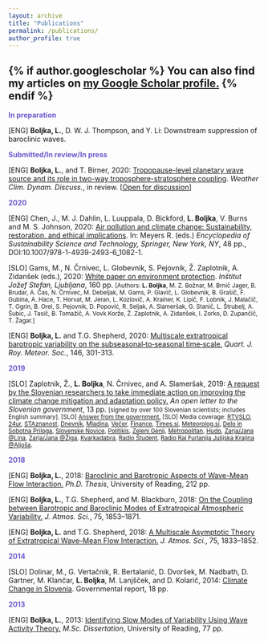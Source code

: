 ```yaml
---
layout: archive
title: "Publications"
permalink: /publications/
author_profile: true
---
```


{% if author.googlescholar %}
  You can also find my articles on <u><a href="{{https://scholar.google.com/citations?user=-rmSBisAAAAJ&hl=en}}">my Google Scholar profile</a>.</u>
{% endif %}
---
<b><font color="slateblue">In preparation</font></b>

[ENG] <b>Boljka, L.</b>, D. W. J. Thompson, and Y. Li: Downstream suppression of baroclinic waves. 

<b><font color="slateblue">Submitted/In review/In press</font></b>

[ENG] <b>Boljka, L.</b>, and T. Birner, 2020: <a href="https://doi.org/10.5194/wcd-2020-23">Tropopause-level planetary wave source and its role in two-way troposphere-stratosphere coupling</a>. <i>Weather Clim. Dynam. Discuss.</i>, in review. [<a href="https://www.weather-clim-dynam-discuss.net/wcd-2020-23/#discussion">Open for discussion</a>]

<b><font color="slateblue">2020</font></b>

[ENG] Chen, J., M. J. Dahlin, L. Luuppala, D. Bickford, <b>L. Boljka</b>, V. Burns and M. S. Johnson, 2020: <a href="https://link.springer.com/referenceworkentry/10.1007/978-1-4939-2493-6_1082-1">Air pollution and climate change: Sustainability, restoration, and ethical implications</a>. In: Meyers R. (eds.) <i>Encyclopedia of Sustainability Science and Technology, Springer, New York, NY</i>, 48 pp., DOI:10.1007/978-1-4939-2493-6_1082-1.

[SLO] Gams, M., N. Črnivec, L. Globevnik, S. Pejovnik, Ž. Zaplotnik, A. Zidanšek (eds.), 2020: <a href="http://library.ijs.si/Stacks/Literature/Bela%20knjiga%20znanost%20o%20okolju%202020.pdf">White paper on environment protection</a>. <i>Inštitut Jožef Stefan, Ljubljana</i>, 160 pp. <small>[Authors: <b>L. Boljka</b>, M. Z. Božnar, M. Brnič Jager, B. Brudar, A. Čas, N. Črnivec, M. Debeljak, M. Gams, P. Glavič, L. Globevnik, B. Grašič, F. Gubina, A. Hace, T. Horvat, M. Jeran, L. Kozlovič, A. Krainer, K. Lipič, F. Lobnik, J. Malačič, T. Ogrin, B. Orel, S. Pejovnik, D. Popović, R. Seljak, A. Slameršak, G. Stanič, L. Štrubelj, A. Šubic, J. Tasič, B. Tomažič, A. Vovk Korže, Ž. Zaplotnik, A. Zidanšek, I. Zorko, D. Zupančič, T. Žagar.]</small>

[ENG] <b>Boljka, L.</b> and T.G. Shepherd, 2020: <a href="https://doi.org/10.1002/qj.3676">Multiscale extratropical barotropic variability on the subseasonal‐to‐seasonal time‐scale.</a> <i>Quart. J. Roy. Meteor. Soc.</i>, 146, 301-313. 

<b><font color="slateblue">2019</font></b>

[SLO] Zaplotnik, Ž., <b>L. Boljka</b>, N. Črnivec, and A. Slameršak, 2019: <a href="https://drive.google.com/open?id=1I7GiPoaxJbqBeQnTN3VNZVbMxrBDnwJW">A request by the Slovenian researchers to take immediate action on improving the climate change mitigation and adaptation policy.</a> <i>An open letter to the Slovenian government</i>, 13 pp. <small>[signed by over 100 Slovenian scientists; includes English summary]. [SLO] <a href="https://drive.google.com/open?id=1LDv0GSAp2cu344uHSGAGpGaGIvo2dPQn">Answer from the government.</a> [SLO] Media coverage: <a href="https://www.rtvslo.si/okolje/novice/znanstveniki-slovenija-ne-kaze-pripravljenosti-da-bi-se-na-podnebne-spremembe-odlocno-odzvala/504612">RTVSLO</a>, <a href="https://www.24ur.com/novice/slovenija/razocarani-slovenski-znanstveniki-politiki-se-ne-zavedajo-resnosti-problema.html">24ur</a>, <a href="http://znanost.sta.si/2696264/slovenski-raziskovalci-pozivajo-k-odlocnemu-ukrepanju-za-blazenje-podnebnih-sprememb">STAznanost</a>, <a href="https://www.dnevnik.si/1042913601/slovenija/slovenski-raziskovalci-pozivajo-k-odlocnemu-ukrepanju-za-blazenje-podnebnih-sprememb">Dnevnik</a>, <a href="https://www.mladina.si/194097/slovenski-znanstveniki-o-podnebnih-spremembah-nasa-moralna-in-eticna-dolznost-je-pozvati-k-ukrepanj/">Mladina</a>, <a href="https://www.vecer.com/znanstveniki-pozivajo-vlado-drzavni-zbor-in-drzavni-svet-ukrepajte-10089051">Večer</a>, <a href="https://oe.finance.si/8954794">Finance</a>, <a href="http://www.times.si/gospodarstvo/slovenski-raziskovalci-vlada-naj-vkljuci-podnebno-problematiko-v-obvezen-solski-program--8eab3057b4f399f34eedc14a0423913804034be6.html">Times.si</a>, <a href="http://meteorolog.si/index.php/2019/11/11/podnebne-spremembe-odprto-pismo/">Meteorolog.si</a>, <a href="https://www.delo.si/novice/okolje/slovenski-raziskovalci-pozivajo-politiko-sprejmite-bolj-ambiciozen-podnebni-nacrt-247970.html">Delo in Sobotna Priloga</a>, <a href="https://www.slovenskenovice.si/novice/slovenija/clanek/groznje-pahorju-in-sarcu-pred-slovenijo-katastrofalne-spremembe-247919">Slovenske Novice</a>, <a href="http://www.politikis.si/2019/11/slovenski-raziskovalci-pozivajo-k-odlocnemu-ukrepanju-za-blazenje-podnebnih-sprememb/">Politikis</a>, <a href="https://nam01.safelinks.protection.outlook.com/?url=https%3A%2F%2Fzelenigenij.24ur.com%2Fodprto-pismo-podnebne-spremembe-ogrozajo-zivljenja-vec-kot-milijarde-ljudi.html&amp;data=02%7C01%7CLina.Boljka%40colostate.edu%7C0257bcadaced445c616208d77d724d4a%7Cafb58802ff7a4bb1ab21367ff2ecfc8b%7C0%7C0%7C637115802194012929&amp;sdata=5y4Z61WYwN0i6zDx2reQi5N3%2BTmBDEFbeySAc4CECFo%3D&amp;reserved=0">Zeleni Genij</a>, <a href="https://nam01.safelinks.protection.outlook.com/?url=https%3A%2F%2Fwww.metropolitan.si%2Faktualno%2F120-slovenskih-strokovnjakov-za-odlocno-ukrepanje-pri-blazenju-podnebnih-sprememb%2F&amp;data=02%7C01%7CLina.Boljka%40colostate.edu%7C0257bcadaced445c616208d77d724d4a%7Cafb58802ff7a4bb1ab21367ff2ecfc8b%7C0%7C0%7C637115802194012929&amp;sdata=LcbMX8sf6NqTeccrOrX6LSCYvwR7CiE%2BxRmEQ2ziJ6o%3D&amp;reserved=0
">Metropolitan</a>, <a href="https://nam01.safelinks.protection.outlook.com/?url=https%3A%2F%2Fhudo.com%2Fsi%2F2019%2F11%2F11%2Fzaskrbljeni-slovenski-raziskovalci-drzavo-pozivajo-k-sprejetju-takojsnjih-ukrepov-za-blazenje-podnebnih-sprememb-prilagajanju-nanje%2F&amp;data=02%7C01%7CLina.Boljka%40colostate.edu%7C0257bcadaced445c616208d77d724d4a%7Cafb58802ff7a4bb1ab21367ff2ecfc8b%7C0%7C0%7C637115802194022922&amp;sdata=EDvS5viKNRFhCxyWCdygC6i9%2FA6%2BNoMQ70nGc2s6%2Bd0%3D&amp;reserved=0">Hudo</a>, <a href="https://novice.svet24.si/clanek/novice/svet/5df8e1f62d92a/slovenija-ne-kaze-pripravljenosti-da-bi-se-na-groznjo-podnebnih-sprememb-odzvala-z-odlocnimi-ukrepi">Zarja/Jana @Lina</a>, <a href="https://novice.svet24.si/clanek/novice/slovenija/5e050d672dcf8/smo-v-usodnem-casu-za-clovestvo">Zarja/Jana @Žiga</a>, <a href="https://www.scribd.com/document/434444707/Zahteva-slovenskih-znanstvenikov-za-sprejetje-takojšnjih-ukrepov-za-blaženje-podnebnih-sprememb-in-prilagajanje-nanje?fbclid=IwAR07Noqc0WUfEeGxoe44hf0LuPNbSMlc3NKxCK9OCj7hNXaymeyW7ozgUGg">Kvarkadabra</a>, <a href="https://radiostudent.si/znanost/zr-intervju/kako-bomo-blažili-podnebne-spremembe?fbclid=IwAR0yXgFOyVCnzybIHD0Ea98oygFN5YTUzMg9ZEgaQBNqpYC8jWG2iQRezyg">Radio Študent</a>, <a href="http://www.rai.it/dl/portali/site/articolo/ContentItem-99a019aa-ca1e-4865-b5e0-bc047ac1bab4.html">Radio Rai Furlanija Julijska Krajina @Aljoša</a>.</small> 

<b><font color="slateblue">2018</font></b>

[ENG] <b>Boljka, L.</b>, 2018: <a href="http://centaur.reading.ac.uk/82282/1/21024384_Boljka_thesis.pdf">Baroclinic and Barotropic Aspects of Wave-Mean Flow Interaction.</a> <i>Ph.D. Thesis</i>, University of Reading, 212 pp.

[ENG] <b>Boljka, L.</b>, T.G. Shepherd, and M. Blackburn, 2018: <a href="https://doi.org/10.1175/JAS-D-17-0370.1"> On the Coupling between Barotropic and Baroclinic Modes of Extratropical Atmospheric Variability.</a> <i>J. Atmos. Sci.</i>, 75, 1853–1871. 

[ENG] <b>Boljka, L.</b> and T.G. Shepherd, 2018: <a href="https://doi.org/10.1175/JAS-D-17-0307.1">A Multiscale Asymptotic Theory of Extratropical Wave–Mean Flow Interaction.</a> <i>J. Atmos. Sci.</i>, 75, 1833–1852. 

<b><font color="slateblue">2014</font></b>

[SLO] Dolinar, M., G. Vertačnik, R. Bertalanič, D. Dvoršek, M. Nadbath, D. Gartner, M. Klančar, <b>L. Boljka</b>, M. Lanjšček, and D. Kolarič, 2014: <a href="https://drive.google.com/open?id=1USfRRZ_D0cyPFsfiJXn20MiskLSp4-1Y">Climate Change in Slovenia</a>. Governmental report, 18 pp.

<b><font color="slateblue">2013</font></b>

[ENG] <b>Boljka, L.</b>, 2013: <a href="https://drive.google.com/open?id=0BznR66WFWnYJLTdENzZPcjdVQ3M">Identifying Slow Modes of Variability Using Wave Activity Theory.</a> <i>M.Sc. Dissertation</i>, University of Reading, 77 pp.
